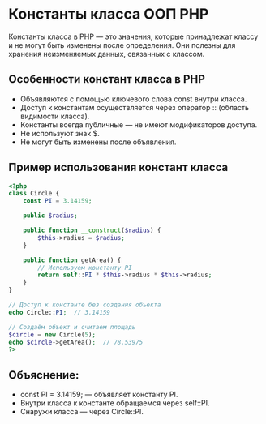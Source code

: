# Константы класса ООП PHP
Константы класса в PHP — это значения, которые принадлежат классу и не могут быть изменены после определения. Они полезны для хранения неизменяемых данных, связанных с классом.

## Особенности констант класса в PHP
- Объявляются с помощью ключевого слова const внутри класса.
- Доступ к константам осуществляется через оператор :: (область видимости класса).
- Константы всегда публичные — не имеют модификаторов доступа.
- Не используют знак $.
- Не могут быть изменены после объявления.

## Пример использования констант класса
```php
<?php
class Circle {
    const PI = 3.14159;

    public $radius;

    public function __construct($radius) {
        $this->radius = $radius;
    }

    public function getArea() {
        // Используем константу PI
        return self::PI * $this->radius * $this->radius;
    }
}

// Доступ к константе без создания объекта
echo Circle::PI;  // 3.14159

// Создаём объект и считаем площадь
$circle = new Circle(5);
echo $circle->getArea();  // 78.53975
?>
```

## Объяснение:
- const PI = 3.14159; — объявляет константу PI.
- Внутри класса к константе обращаемся через self::PI.
- Снаружи класса — через Circle::PI.
